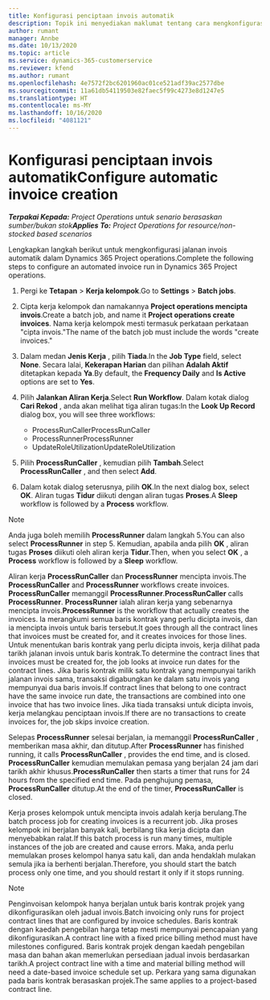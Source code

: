 ```yaml
---
title: Konfigurasi penciptaan invois automatik
description: Topik ini menyediakan maklumat tentang cara mengkonfigurasi sistem untuk menjana invois secara automatik.
author: rumant
manager: Annbe
ms.date: 10/13/2020
ms.topic: article
ms.service: dynamics-365-customerservice
ms.reviewer: kfend
ms.author: rumant
ms.openlocfilehash: 4e7572f2bc6201960ac01ce521adf39ac2577dbe
ms.sourcegitcommit: 11a61db54119503e82faec5f99c4273e8d1247e5
ms.translationtype: HT
ms.contentlocale: ms-MY
ms.lasthandoff: 10/16/2020
ms.locfileid: "4081121"
---
```

# <a name="configure-automatic-invoice-creation"></a><span data-ttu-id="c36c6-103">Konfigurasi penciptaan invois automatik</span><span class="sxs-lookup"><span data-stu-id="c36c6-103">Configure automatic invoice creation</span></span>

<span data-ttu-id="c36c6-104">_**Terpakai Kepada:** Project Operations untuk senario berasaskan sumber/bukan stok_</span><span class="sxs-lookup"><span data-stu-id="c36c6-104">_**Applies To:** Project Operations for resource/non-stocked based scenarios_</span></span>


<span data-ttu-id="c36c6-105">Lengkapkan langkah berikut untuk mengkonfigurasi jalanan invois automatik dalam Dynamics 365 Project operations.</span><span class="sxs-lookup"><span data-stu-id="c36c6-105">Complete the following steps to configure an automated invoice run in Dynamics 365 Project operations.</span></span>

1. <span data-ttu-id="c36c6-106">Pergi ke **Tetapan** > **Kerja kelompok**.</span><span class="sxs-lookup"><span data-stu-id="c36c6-106">Go to **Settings** > **Batch jobs**.</span></span>
2. <span data-ttu-id="c36c6-107">Cipta kerja kelompok dan namakannya **Project operations mencipta invois**.</span><span class="sxs-lookup"><span data-stu-id="c36c6-107">Create a batch job, and name it **Project operations create invoices**.</span></span> <span data-ttu-id="c36c6-108">Nama kerja kelompok mesti termasuk perkataan perkataan "cipta invois."</span><span class="sxs-lookup"><span data-stu-id="c36c6-108">The name of the batch job must include the words "create invoices."</span></span>
3. <span data-ttu-id="c36c6-109">Dalam medan **Jenis Kerja** , pilih **Tiada**.</span><span class="sxs-lookup"><span data-stu-id="c36c6-109">In the **Job Type** field, select **None**.</span></span> <span data-ttu-id="c36c6-110">Secara lalai, **Kekerapan Harian** dan pilihan **Adalah Aktif** ditetapkan kepada **Ya**.</span><span class="sxs-lookup"><span data-stu-id="c36c6-110">By default, the **Frequency Daily** and **Is Active** options are set to **Yes**.</span></span>
4. <span data-ttu-id="c36c6-111">Pilih **Jalankan Aliran Kerja**.</span><span class="sxs-lookup"><span data-stu-id="c36c6-111">Select **Run Workflow**.</span></span> <span data-ttu-id="c36c6-112">Dalam kotak dialog **Cari Rekod** , anda akan melihat tiga aliran tugas:</span><span class="sxs-lookup"><span data-stu-id="c36c6-112">In the **Look Up Record** dialog box, you will see three workflows:</span></span>

    - <span data-ttu-id="c36c6-113">ProcessRunCaller</span><span class="sxs-lookup"><span data-stu-id="c36c6-113">ProcessRunCaller</span></span>
    - <span data-ttu-id="c36c6-114">ProcessRunner</span><span class="sxs-lookup"><span data-stu-id="c36c6-114">ProcessRunner</span></span>
    - <span data-ttu-id="c36c6-115">UpdateRoleUtilization</span><span class="sxs-lookup"><span data-stu-id="c36c6-115">UpdateRoleUtilization</span></span>

5. <span data-ttu-id="c36c6-116">Pilih **ProcessRunCaller** , kemudian pilih **Tambah**.</span><span class="sxs-lookup"><span data-stu-id="c36c6-116">Select **ProcessRunCaller** , and then select **Add**.</span></span>
6. <span data-ttu-id="c36c6-117">Dalam kotak dialog seterusnya, pilih **OK**.</span><span class="sxs-lookup"><span data-stu-id="c36c6-117">In the next dialog box, select **OK**.</span></span> <span data-ttu-id="c36c6-118">Aliran tugas **Tidur** diikuti dengan aliran tugas **Proses**.</span><span class="sxs-lookup"><span data-stu-id="c36c6-118">A **Sleep** workflow is followed by a **Process** workflow.</span></span>

  > [!NOTE]
  > <span data-ttu-id="c36c6-119">Anda juga boleh memilih **ProcessRunner** dalam langkah 5.</span><span class="sxs-lookup"><span data-stu-id="c36c6-119">You can also select **ProcessRunner** in step 5.</span></span> <span data-ttu-id="c36c6-120">Kemudian, apabila anda pilih **OK** , aliran tugas **Proses** diikuti oleh aliran kerja **Tidur**.</span><span class="sxs-lookup"><span data-stu-id="c36c6-120">Then, when you select **OK** , a **Process** workflow is followed by a **Sleep** workflow.</span></span>

<span data-ttu-id="c36c6-121">Aliran kerja **ProcessRunCaller** dan **ProcessRunner** mencipta invois.</span><span class="sxs-lookup"><span data-stu-id="c36c6-121">The **ProcessRunCaller** and **ProcessRunner** workflows create invoices.</span></span> <span data-ttu-id="c36c6-122">**ProcessRunCaller** memanggil **ProcessRunner**.</span><span class="sxs-lookup"><span data-stu-id="c36c6-122">**ProcessRunCaller** calls **ProcessRunner**.</span></span> <span data-ttu-id="c36c6-123">**ProcessRunner** ialah aliran kerja yang sebenarnya mencipta invois.</span><span class="sxs-lookup"><span data-stu-id="c36c6-123">**ProcessRunner** is the workflow that actually creates the invoices.</span></span> <span data-ttu-id="c36c6-124">Ia merangkumi semua baris kontrak yang perlu dicipta invois, dan ia mencipta invois untuk baris tersebut.</span><span class="sxs-lookup"><span data-stu-id="c36c6-124">It goes through all the contract lines that invoices must be created for, and it creates invoices for those lines.</span></span> <span data-ttu-id="c36c6-125">Untuk menentukan baris kontrak yang perlu dicipta invois, kerja dilihat pada tarikh jalanan invois untuk baris kontrak.</span><span class="sxs-lookup"><span data-stu-id="c36c6-125">To determine the contract lines that invoices must be created for, the job looks at invoice run dates for the contract lines.</span></span> <span data-ttu-id="c36c6-126">Jika baris kontrak milik satu kontrak yang mempunyai tarikh jalanan invois sama, transaksi digabungkan ke dalam satu invois yang mempunyai dua baris invois.</span><span class="sxs-lookup"><span data-stu-id="c36c6-126">If contract lines that belong to one contract have the same invoice run date, the transactions are combined into one invoice that has two invoice lines.</span></span> <span data-ttu-id="c36c6-127">Jika tiada transaksi untuk dicipta invois, kerja melangkau penciptaan invois.</span><span class="sxs-lookup"><span data-stu-id="c36c6-127">If there are no transactions to create invoices for, the job skips invoice creation.</span></span>

<span data-ttu-id="c36c6-128">Selepas **ProcessRunner** selesai berjalan, ia memanggil **ProcessRunCaller** , memberikan masa akhir, dan ditutup.</span><span class="sxs-lookup"><span data-stu-id="c36c6-128">After **ProcessRunner** has finished running, it calls **ProcessRunCaller** , provides the end time, and is closed.</span></span> <span data-ttu-id="c36c6-129">**ProcessRunCaller** kemudian memulakan pemasa yang berjalan 24 jam dari tarikh akhir khusus.</span><span class="sxs-lookup"><span data-stu-id="c36c6-129">**ProcessRunCaller** then starts a timer that runs for 24 hours from the specified end time.</span></span> <span data-ttu-id="c36c6-130">Pada penghujung pemasa, **ProcessRunCaller** ditutup.</span><span class="sxs-lookup"><span data-stu-id="c36c6-130">At the end of the timer, **ProcessRunCaller** is closed.</span></span>

<span data-ttu-id="c36c6-131">Kerja proses kelompok untuk mencipta invois adalah kerja berulang.</span><span class="sxs-lookup"><span data-stu-id="c36c6-131">The batch process job for creating invoices is a recurrent job.</span></span> <span data-ttu-id="c36c6-132">Jika proses kelompok ini berjalan banyak kali, berbilang tika kerja dicipta dan menyebabkan ralat.</span><span class="sxs-lookup"><span data-stu-id="c36c6-132">If this batch process is run many times, multiple instances of the job are created and cause errors.</span></span> <span data-ttu-id="c36c6-133">Maka, anda perlu memulakan proses kelompol hanya satu kali, dan anda hendaklah mulakan semula jika ia berhenti berjalan.</span><span class="sxs-lookup"><span data-stu-id="c36c6-133">Therefore, you should start the batch process only one time, and you should restart it only if it stops running.</span></span>

> [!NOTE]
> <span data-ttu-id="c36c6-134">Penginvoisan kelompok hanya berjalan untuk baris kontrak projek yang dikonfigurasikan oleh jadual invois.</span><span class="sxs-lookup"><span data-stu-id="c36c6-134">Batch invoicing only runs for project contract lines that are configured by invoice schedules.</span></span> <span data-ttu-id="c36c6-135">Baris kontrak dengan kaedah pengebilan harga tetap mesti mempunyai pencapaian yang dikonfigurasikan.</span><span class="sxs-lookup"><span data-stu-id="c36c6-135">A contract line with a fixed price billing method must have milestones configured.</span></span> <span data-ttu-id="c36c6-136">Baris kontrak projek dengan kaedah pengebilan masa dan bahan akan memerlukan persediaan jadual invois berdasarkan tarikh.</span><span class="sxs-lookup"><span data-stu-id="c36c6-136">A project contract line with a time and material billing method will need a date-based invoice schedule set up.</span></span> <span data-ttu-id="c36c6-137">Perkara yang sama digunakan pada baris kontrak berasaskan projek.</span><span class="sxs-lookup"><span data-stu-id="c36c6-137">The same applies to a project-based contract line.</span></span>     

